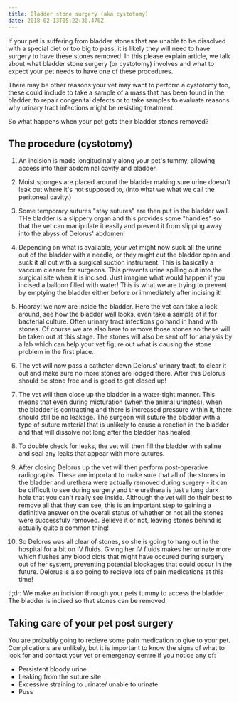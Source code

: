 ```yaml
---
title: Bladder stone surgery (aka cystotomy)
date: 2018-02-13T05:22:30.470Z
---
```

If your pet is suffering from bladder stones that are unable to be dissolved with a special diet or too big to pass, it is likely they will need to have surgery to have these stones removed. In this please explain article, we talk about what bladder stone surgery (or cystotomy) involves and what to expect your pet needs to have one of these procedures. 

There may be other reasons your vet may want to perform a cystotomy too, these could include to take a sample of a mass that has been found in the bladder, to repair congenital defects or to take samples to evaluate reasons why urinary tract infections might be resisting treatment.

So what happens when your pet gets their bladder stones removed?

## The procedure (cystotomy)

1. An incision is made longitudinally along your pet's tummy, allowing access into their abdominal cavity and bladder.

2. Moist sponges are placed around the bladder making sure urine doesn't leak out where it's not supposed to, (into what we what we call the peritoneal cavity.)

3. Some temporary sutures "stay sutures" are then put in the bladder wall. THe bladder is a slippery organ and this provides some "handles" so that the vet can manipulate it easily and prevent it from slipping away into the abyss of Delorus' abdomen!

4. Depending on what is available, your vet might now suck all the urine out of the bladder with a needle, or they might cut the bladder open and suck it all out with a surgical suction instrument. This is basically a vaccum cleaner for surgeons. This prevents urine spilling out into the surgical site when it is incised. Just imagine what would happen if you incised a balloon filled with water! This is what we are trying to prevent by emptying the bladder either before or immediately after incising it!

5.  Hooray! we now are inside the bladder. Here the vet can take a look around, see how the bladder wall looks, even take a sample of it for bacterial culture. Often urinary tract infections go hand in hand with stones. Of course we are also here to remove those stones so these will be taken out at this stage. The stones will also be sent off for analysis by a lab which can help your vet figure out what is causing the stone problem in the first place. 
6. The vet will now pass a catheter down Delorus' urinary tract, to clear it out and make sure no more stones are lodged there. After this Delorus should be stone free and is good to get closed up! 
7. The vet will then close up the bladder in a water-tight manner. This means that even during micturation (when the animal urinates), when the bladder is contracting and there is increased pressure within it, there should still be no leakage. The surgeon will suture the bladder with a type of suture material that is unlikely to cause a reaction in the bladder and that will dissolve not long after the bladder has healed. 
8. To double check for leaks, the vet will then fill the bladder with saline and seal any leaks that appear with more sutures.
9. After closing Delorus up the vet will then perform post-operative radiographs. These are important to make sure that all of the stones in the bladder and urethera were actually removed during surgery - it can be difficult to see during surgery and the urethera is just a long dark hole that you can't really see inside. Although the vet will do their best to remove all that they can see, this is an important step to gaining a definitive answer on the overall status of whether or not all the stones were successfuly removed. Believe it or not, leaving stones behind is actually quite a common thing! 
10. So Delorus was all clear of stones, so she is going to hang out in the hospital for a bit on IV fluids. Giving her IV fluids makes her urinate more which flushes any blood clots that might have occured during surgery out of her system, preventing potential blockages that could occur in the future. Delorus is also going to recieve lots of pain medications at this time!

tl;dr: We make an incision through your pets tummy to access the bladder. The bladder is incised so that stones can be removed.

## Taking care of your pet post surgery
You are probably going to recieve some pain medication to give to your pet.
Complications are unlikely, but it is important to know the signs of what to look for and contact your vet or emergency centre if you notice any of:
* Persistent bloody urine
* Leaking from the suture site 
* Excessive straining to urinate/ unable to urinate 
* Puss 




